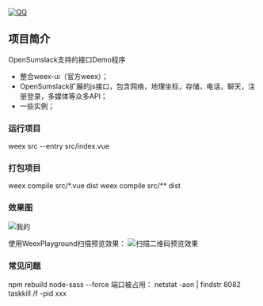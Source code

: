 [![QQ](http://pub.idqqimg.com/wpa/images/group.png)](https://jq.qq.com/?_wv=1027&k=5HWgxBZ)

## 项目简介

OpenSumslack支持的接口Demo程序

- 整合weex-ui（官方weex）；
- OpenSumslack扩展的js接口，包含网络，地理坐标，存储，电话，聊天，注册登录，多媒体等众多API；
- 一些实例；

### 运行项目

weex src --entry src/index.vue

### 打包项目

weex compile src/*.vue dist
weex compile src/** dist

### 效果图

<img src='http://wxapps.sumslack.com/demo2/preview.png' alt='我的'/>

使用WeexPlayground扫描预览效果：
<img src='http://wxapps.sumslack.com/demo2/demo.png' alt='扫描二维码预览效果'/>

### 常见问题
npm rebuild node-sass --force
端口被占用：
netstat -aon | findstr 8082  
taskkill /f -pid xxx